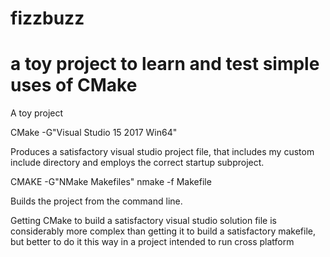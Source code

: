 # fizzbuzz
# a toy project to learn and test simple uses of CMake

A toy project

CMake -G"Visual Studio 15 2017 Win64"

Produces a satisfactory visual studio project file, that includes my custom include directory and employs the correct startup subproject.

CMAKE -G"NMake Makefiles"
nmake -f Makefile

Builds the project from the command line.

Getting CMake to build a satisfactory visual studio solution file is considerably more complex than getting it to build a satisfactory makefile, but better to do it this way in a project intended to run cross platform